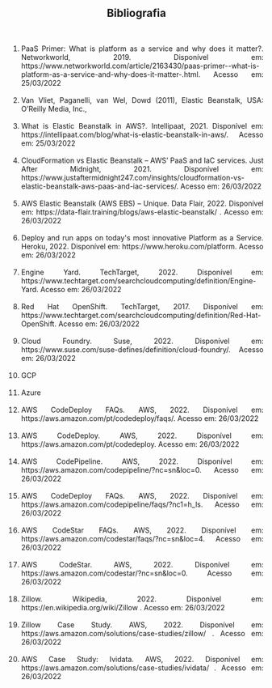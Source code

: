 <h2 align="center"> Bibliografia </h2> 
<br>
<div align="justify">
<ol "type=1">

<li>PaaS Primer: What is platform as a service and why does it matter?. Networkworld, 2019. Disponível em: https://www.networkworld.com/article/2163430/paas-primer--what-is-platform-as-a-service-and-why-does-it-matter-.html. Acesso em: 25/03/2022 </li>
<br>
<li>Van Vliet, Paganelli, van Wel, Dowd (2011), Elastic Beanstalk, USA: O’Reilly Media, Inc., </li>
<br>
<li>What is Elastic Beanstalk in AWS?. Intellipaat, 2021. Disponível em: https://intellipaat.com/blog/what-is-elastic-beanstalk-in-aws/. Acesso em: 25/03/2022 </li> 
<br>
<li>CloudFormation vs Elastic Beanstalk – AWS’ PaaS and IaC services. Just After Midnight, 2021. Disponível em: https://www.justaftermidnight247.com/insights/cloudformation-vs-elastic-beanstalk-aws-paas-and-iac-services/. Acesso em: 26/03/2022 </li> 
<br>
<li>AWS Elastic Beanstalk (AWS EBS) – Unique. Data Flair, 2022. Disponível em: https://data-flair.training/blogs/aws-elastic-beanstalk/ . Acesso em: 26/03/2022 </li> 
<br>
<li>Deploy and run apps on today's most innovative Platform as a Service. Heroku, 2022. Disponível em: https://www.heroku.com/platform. Acesso em: 26/03/2022 </li> 
<br>
<li>Engine Yard. TechTarget, 2022. Disponível em: https://www.techtarget.com/searchcloudcomputing/definition/Engine-Yard. Acesso em: 26/03/2022  </li>
<br>
<li>Red Hat OpenShift. TechTarget, 2017. Disponível em: https://www.techtarget.com/searchcloudcomputing/definition/Red-Hat-OpenShift. Acesso em: 26/03/2022  </li>
<br>
<li>Cloud Foundry. Suse, 2022. Disponível em: https://www.suse.com/suse-defines/definition/cloud-foundry/. Acesso em: 26/03/2022 </li>
<br>
<li>GCP </li>
<br>
<li>Azure </li>
<br>
<li>AWS CodeDeploy FAQs. AWS, 2022. Disponível em: https://aws.amazon.com/pt/codedeploy/faqs/. Acesso em: 26/03/2022  </li>
<br>
<li>AWS CodeDeploy. AWS, 2022. Disponível em: https://aws.amazon.com/pt/codedeploy. Acesso em: 26/03/2022  </li>
<br>
<li>AWS CodePipeline. AWS, 2022. Disponível em: https://aws.amazon.com/codepipeline/?nc=sn&loc=0. Acesso em: 26/03/2022 </li> 
<br>
<li>AWS CodeDeploy FAQs. AWS, 2022. Disponível em: https://aws.amazon.com/codepipeline/faqs/?nc1=h_ls. Acesso em: 26/03/2022 </li> 
<br>
<li>AWS CodeStar FAQs. AWS, 2022. Disponível em: https://aws.amazon.com/codestar/faqs/?nc=sn&loc=4. Acesso em: 26/03/2022 </li>
<br>
<li>AWS CodeStar. AWS, 2022. Disponível em: https://aws.amazon.com/codestar/?nc=sn&loc=0. Acesso em: 26/03/2022  </li>
<br>
<li>Zillow. Wikipedia, 2022. Disponível em: https://en.wikipedia.org/wiki/Zillow . Acesso em: 26/03/2022  </li>
<br>
<li>Zillow Case Study. AWS, 2022. Disponível em: https://aws.amazon.com/solutions/case-studies/zillow/ . Acesso em: 26/03/2022  </li>
<br>
<li>AWS Case Study: Ividata. AWS, 2022. Disponível em: https://aws.amazon.com/solutions/case-studies/ividata/ . Acesso em: 26/03/2022  </li>

</ol>
</div>
 
